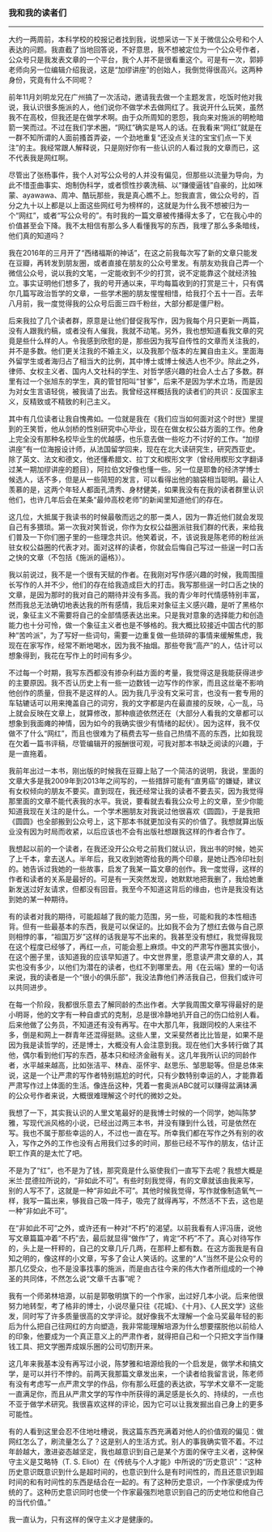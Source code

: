 <h3>我和我的读者们</h3>
<hr>

大约一两周前，本科学校的校报记者找到我，说想采访一下关于微信公众号和个人表达的问题。我直截了当地回答说，不好意思，我不想被定位为一个公众号作者，公众号只是我发表文章的一个平台，我个人并不是很看重这个。可是有一次，郭婷老师向另一位编辑介绍我说，这是“加缪讲座”的创始人，我倒觉得很高兴。这两种身份，究竟有什么不同呢？

前年11月刘明龙兄在广州搞了一次活动，邀请我去做一个主题发言，吃饭时他对我说，我认识很多施派的人，他们说你不做学术去做网红了。我说开什么玩笑，虽然我不在高校，但我还是在做学术啊。由于众所周知的恩怨，我向来对施派的明枪暗箭一笑而过。不过在我们学术圈，“网红”确实是骂人的话。在我看来“网红”就是在一群不知所谓的人面前搔首弄姿，一个劲地重复“还没点关注的宝宝们点一下关注”的主。我经常跟人解释说，只是刚好你有一些认识的人看过我的文章而已，这不代表我是网红啊。

尽管出了张杨事件，我个人对写公众号的人并没有偏见，但那些以流量为导向，为此不惜歪曲事实、炮制伪科学，或者惯性抄袭洗稿、以“赚傻逼钱”自豪的，比如咪蒙、ayawawa、周冲、酷玩那些，我是真心瞧不上。恕我直言，做公众号的，百分之九十以上都是以上面这些网红号为榜样的，这就是为什么我不想被归为一个“网红”，或者“写公众号的”。有时我的一篇文章被传播得太多了，它在我心中的价值甚至会下降。我不太相信有那么多人看懂我写的东西，我埋了那么多条暗线，他们真的知道吗？

我在2016年的三月开了“西绪福斯的神话”，在这之前我每次写了新的文章只能发在豆瓣，再转发到朋友圈，或者直接在朋友的公众号里发。有朋友劝我自己弄一个微信公众号，说以我的文笔，一定能收到不少的打赏，说不定能靠这个就经济独立。事实证明他们想多了，我的号开通以来，平均每篇收到的打赏是三十，只有偶尔几篇写政治哲学的文章，一些学术圈的朋友惺惺相惜，给我打个五十一百。去年八月前，我一度觉得我的公众号后面三四千粉丝，大部分都是僵尸粉。

后来我拉了几个读者群，原意是让他们督促我写作，因为我每个月只更新一两篇，没有人跟我约稿，或者没有人催我，我就不动笔。另外，我也想知道看我文章的究竟是些什么样的人。令我感到欣慰的是，那些因为我写自传性的文章而关注我的，并不是多数。他们更关注我的不婚主义，以及我那个版本的左翼自由主义。里面海外留学生或者海归占了相当大的比例，其中博士或博士候选人也不少。除此之外，律师、女权主义者、国内人文社科的学生、对哲学感兴趣的社会人士占了多数。群里有过一个张旭东的学生，真的管甘阳叫“甘爹”，后来不是因为学术立场，而是因为对女生言语轻佻，被我请了出去。我曾经这样概括我的读者们的共识：反国家主义，反精致或不精致的利己主义。

其中有几位读者让我自愧弗如。一位就是我在《我们应当如何面对这个时世》里提到的王笑哲，他从剑桥的性别研究中心毕业，现在在做女权公益方面的工作。他身上完全没有那种名校毕业生的优越感，也乐意去做一些吃力不讨好的工作。“加缪讲座”有一位海报设计师，从法国留学回来，现在在北大读研究生，研究西亚史。除了英文、法文和德文，他还懂希腊文、拉丁文和楔形文字（曾经用楔形文字翻译过某一期加缪讲座的题目），阿拉伯文好像也懂一些。另一位是耶鲁的经济学博士候选人，话不多，但是从一些简短的发言，可以看得出他的脑袋相当聪明。最让人羡慕的是，这两个年轻人都面孔清秀、身材健美，如果我没有在我的读者群里认识他们，也许几年后会在某条“最帅高校老师”的新闻里知道他们的存在。

这几位，大抵属于我读书的时候最敬而远之的那一类人，因为一靠近他们就会发现自己有多猥琐。第一次我对笑哲说，你作为女权公益圈派驻我们群的代表，来给我们普及一下你们圈子里的一些理念共识。他笑着说，不，该说我是陈老师的粉丝派驻女权公益圈的代表才对。面对这样的读者，你就会后悔自己写过一些逞一时口舌之快的文章（不包括《施派的逼格》）。

我以前说过，我不是一个很有天赋的作者。在我刚对写作感兴趣的时候，我周围擅长写作的人并不少，他们的存在给我造成巨大的打击。我写那些逞一时口舌之快的文章，是因为那时的我对自己的期待并没有多高。我的青少年时代情感特别丰富，然而我总无法确切地表达我的所有感情，我后来对象征主义感兴趣，是听了黑格尔说，象征主义不需要将自己的全部情感表达出来。只是我对意象的选择能力和创造能力也十分可怜，做一个象征主义者也是不够格的。我大概比较接近中国古代的那种“苦吟派”，为了写好一些词句，需要一边重复做一些琐碎的事情来缓解焦虑，我现在在家写作，经常不断地喝水，因为我不抽烟。那些夸我“高产”的人，估计可以想象得到，我花在写作上的时间有多少。

不过每一个时期，我写东西都没有掺杂利益方面的考量，我觉得这是我能获得进步的主要原因。我不否认历史上有一些一边数钱一边写作的作家，而且这丝毫不影响他创作的质量，但我不是这样的人。因为我几乎没有文采可言，也没有一套专用的车轱辘话可以用来掩盖自己的词穷，我的文字都是内在最直接的反映，心一乱，马上就会反映在文章上，就算修改，那种痕迹依然还在（大部分人看我的文章都可以想象到我面瘫的神情，因为如今的我确实很少有情绪的起伏）。因为这样，我不仅做不了什么“网红”，而且也很难为了稿费去写一些自己热情不高的东西，比如我现在欠着一篇书评稿，尽管编辑开的报酬很可观，可我对那本书缺乏阅读的兴趣，于是一直拖着。

我前年出过一本书，刚出版的时候我在豆瓣上贴了一个简洁的说明，我说，里面的文章大多是我2009年到2013年之间写的，一些措辞可能有“直男癌”的嫌疑，建议有女权倾向的朋友不要买。直到现在，我还经常让我的读者不要去买，因为我觉得那里面的文章不能代表我的水平。我说，要看就去看我公众号上的文章，至少你能知道我现在关注的是什么。一个学术圈朋友对我说过他很喜欢《圆圆》，于是我把《圆圆》也全部搬到公众号上，这下那本书就更加没有买的价值了。我想就算出版业没有因为时局而收紧，以后应该也不会有出版社想跟我这样的作者合作了。

我想起以前的一个读者，在我还没开公众号之前我们就认识，我出书的时候，她买了上千本，拿去送人。半年后，我又收到她寄给我的两个印章，是她让西冷印社刻的。她告诉过我她的一些故事，启发了我某一篇文章的创作。我一度觉得，这样的作者和读者的关系是最好的。可是有一天突然发现，她默默地把我删了，我给她重新发送过好友请求，但都没有回音。我至今不知道这背后的缘由，也许是我没有达到她的某一种期待。

有的读者对我的期待，可能超越了我的能力范围，另一些，可能和我的本性相违背。但有一些最基本的东西，我是可以保证的。比如我不会为了想红去做与自己原则相悖的事，“祖国万岁”这样的话我是写不出来的。我甚至没有想红，我觉得我现在这个程度已经够了，再红一点，可能会惹上麻烦。中文的严肃写作圈其实很小，在这个圈子里，该知道我的应该早知道了。中文世界里，愿意读严肃文章的人，其实也没有多少，以他们为潜在的读者，也红不到哪里去。用《在云端》里的一句话来说，我的读者是一个“很小的俱乐部”，我没法靠他们养活我自己，但我们或许可以共同进步。

在每一个阶段，我都很乐意去了解同龄的杰出作者。大学我周围文章写得最好的是小明哥，他的文字有一种自虐式的克制，总是很冷静地扒开自己的伤口给别人看。后来他做了公务员，不知道还有没有再写。在中大那几年，我跟同校的人来往不多，倒是和网上一群青年还混得挺熟。这些人里，文采斐然者比比皆是，如果不是因为我是读哲学的，还是博士，大概没有人会注意到我。现在他们大多转行做了其他，偶尔看到他们写的东西，基本只和经济金融有关。这几年我所认识的同龄作者，水平越来越高，比如张洁平、林垚、巫怀宇、赵思乐、邹思聪等。但是总体来说，这是一个让严肃的写作者特别尴尬的时代，只有少数特别幸运的人，才能靠着严肃写作过上体面的生活。像连岳这种，凭着一套奥派ABC就可以赚得盆满钵满的公众号作者来说，大概很难理解这个时代的微妙之处。

我想了一下，其实我认识的人里文笔最好的是我博士时候的一个同学，她叫陈梦雅，写现代派风格的小说，已经出过两三本书，并没有赚到什么钱，可是依然在写。我也不属于那些幸运的人，不过也一直在写。所幸我们都在写作之外有别的收入，写作之外的工作也没有占用我们过多的时间，那些已经不写作的朋友，估计正职工作真的是太忙了吧。

不是为了“红”，也不是为了钱，那究竟是什么驱使我们一直写下去呢？我想大概是米兰·昆德拉所说的，“非如此不可”。有些时刻我觉得，有的文章就该由我来写，别的人写不了，这就是一种“非如此不可”。其他时候我觉得，写作就像制造氧气一样，我写一篇出来，够我自己吸一阵子，吸完了就得再写，不然活不下去，这也是一种“非如此不可”。

在“非如此不可”之外，或许还有一种对“不朽”的渴望。以前我看有人评冯唐，说他写文章篇篇冲着“不朽”去，最后就显得“做作”了，肯定“不朽”不了。真心对待写作的，头上是一杆秤的，自己的文章几斤几两，在那秤上都有数。在这方面我是有自知之明的，像这样的小文章，写多了会让人笑话的。这里的“人”当然不是公众号的那几亿受众，也不是没事找事的施派，而是由古往今来的伟大作者所组成的一个神圣的共同体，不然怎么说“文章千古事”呢？

我有一个师弟林培源，以前是郭敬明旗下的一个作家，出过好几本小说。后来他很努力地转型，考了格非的博士，小说尽量只往《花城》、《十月》、《人民文学》这些发，同时写了许多质量很高的文学评论。就好像我不太理解一个金马奖最年轻的影后为什么把自己往网红的方向塑造，我非常能理解培源为什么想要摆脱他以前给人的印象，他要成为一个真正意义上的严肃作者，就得把自己和一个只把文字当作赚钱工具、把文学圈弄成娱乐圈的公司切割开来。

这几年来我基本没有再写过小说，陈梦雅和培源给我的一个启发是，做学术和搞文学，是可以并行不悖的。前两天我那篇文章发出来，一个读者给我留言说，陈老师有没有考虑写一点严肃文学的作品，你有那么旺盛的表达欲，写学术文章不一定能一直满足你，而且从严肃文学的写作中所获得的满足感是长久的、持续的，一点也不亚于做学术研究。我很喜欢这样的评论，因为它可以让我发掘出自己身上的更多可能性。

有的人看到这里会忍不住地吐槽说，我这篇东西充满着对他人的价值观的偏见：做网红怎么了，刷流量怎么了？这是别人的生活方式。别人的事我确实管不着。不过年龄越大，激进姿态越坚定，我也越意识到自己是某个方面的保守主义者，这种保守主义是艾略特（T. S. Eliot）在《传统与个人才能》中所说的“历史意识”：“这种历史意识既意识到什么是超时间的，也意识到什么是有时间性的，而且还意识到超时间的和有时间性的东西是结合在一起的。有了这种历史意识，一个作家便成为传统的了。这种历史意识同时也使一个作家最强烈地意识到自己的历史地位和他自己的当代价值。”

我一直认为，只有这样的保守主义才是健康的。

